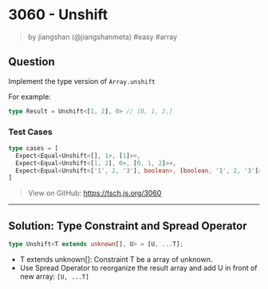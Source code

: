 # 3060 - Unshift
> by jiangshan (@jiangshanmeta) #easy #array

## Question

Implement the type version of ```Array.unshift```

For example:

```typescript
type Result = Unshift<[1, 2], 0> // [0, 1, 2,]
```

### Test Cases
```ts
type cases = [
  Expect<Equal<Unshift<[], 1>, [1]>>,
  Expect<Equal<Unshift<[1, 2], 0>, [0, 1, 2]>>,
  Expect<Equal<Unshift<['1', 2, '3'], boolean>, [boolean, '1', 2, '3']>>,
]
```

> View on GitHub: https://tsch.js.org/3060

---

## Solution: Type Constraint and Spread Operator
```ts
type Unshift<T extends unknown[], U> = [U, ...T];
```

- T extends unknown[]: Constraint T be a array of unknown.
- Use Spread Operator to reorganize the result array and add U in front of new array: `[U, ...T]`

